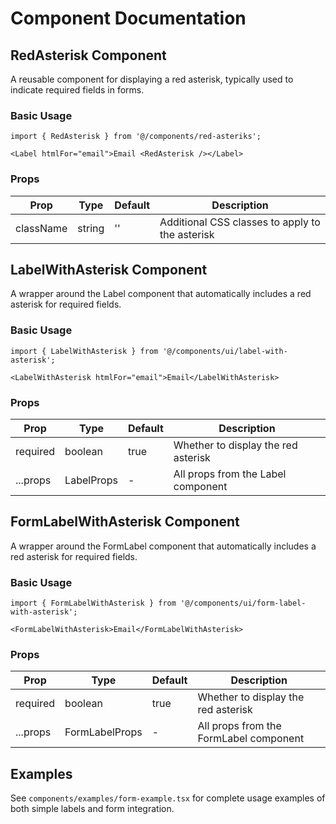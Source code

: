 # Component Documentation

## RedAsterisk Component

A reusable component for displaying a red asterisk, typically used to indicate required fields in forms.

### Basic Usage

```tsx
import { RedAsterisk } from '@/components/red-asteriks';

<Label htmlFor="email">Email <RedAsterisk /></Label>
```

### Props

| Prop | Type | Default | Description |
|------|------|---------|-------------|
| className | string | '' | Additional CSS classes to apply to the asterisk |

## LabelWithAsterisk Component

A wrapper around the Label component that automatically includes a red asterisk for required fields.

### Basic Usage

```tsx
import { LabelWithAsterisk } from '@/components/ui/label-with-asterisk';

<LabelWithAsterisk htmlFor="email">Email</LabelWithAsterisk>
```

### Props

| Prop | Type | Default | Description |
|------|------|---------|-------------|
| required | boolean | true | Whether to display the red asterisk |
| ...props | LabelProps | - | All props from the Label component |

## FormLabelWithAsterisk Component

A wrapper around the FormLabel component that automatically includes a red asterisk for required fields.

### Basic Usage

```tsx
import { FormLabelWithAsterisk } from '@/components/ui/form-label-with-asterisk';

<FormLabelWithAsterisk>Email</FormLabelWithAsterisk>
```

### Props

| Prop | Type | Default | Description |
|------|------|---------|-------------|
| required | boolean | true | Whether to display the red asterisk |
| ...props | FormLabelProps | - | All props from the FormLabel component |

## Examples

See `components/examples/form-example.tsx` for complete usage examples of both simple labels and form integration.